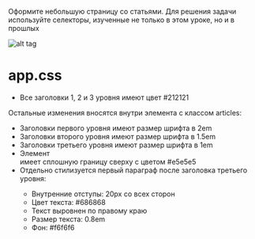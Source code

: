 Оформите небольшую страницу со статьями. Для решения задачи используйте селекторы, изученные не только в этом уроке, но и в прошлых

![alt tag](https://cdn2.hexlet.io/store/derivatives/original/cd4e1d922405fa71dd4ea7930f5886f7.png)

<h1>app.css</h1>
<ul>
  <li>Все заголовки 1, 2 и 3 уровня имеют цвет #212121</li>
</ul>
<p>Остальные изменения вносятся внутри элемента с классом articles:</p>
<ul>
  <li>Заголовки первого уровня имеют размер шрифта в 2em</li>
  <li>Заголовки второго уровня имеют размер шрифта в 1.5em</li>
  <li>Заголовки третьего уровня имеют размер шрифта в 1em</li>
  <li>Элемент <article> имеет сплошную границу сверху с цветом #e5e5e5</li>
  <li>Отдельно стилизуется первый параграф после заголовка третьего уровня:</li>
  <ul>
      <li>Внутренние отступы: 20px со всех сторон</li>
      <li>Цвет текста: #686868</li>
      <li>Текст выровнен по правому краю</li>
      <li>Размер текста: 0.8em</li>
      <li>Фон: #f6f6f6</li>
  </ul>
</ul>
